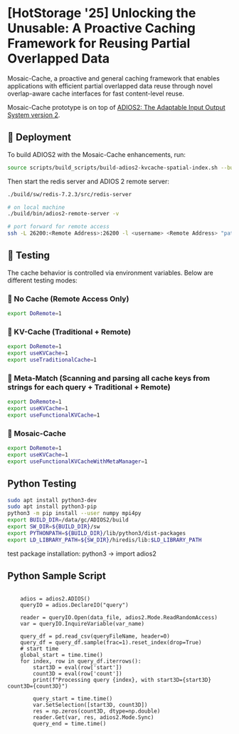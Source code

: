 # [HotStorage '25] Unlocking the Unusable: A Proactive Caching Framework for Reusing Partial Overlapped Data

Mosaic-Cache, a proactive and general caching framework that enables applications with efficient partial overlapped data reuse through novel overlap-aware cache interfaces for fast content-level reuse.

Mosaic-Cache prototype is on top of [ADIOS2: The Adaptable Input Output System version 2](https://adios2.readthedocs.io/).

## 🚀 Deployment

To build ADIOS2 with the Mosaic-Cache enhancements, run:

```bash
source scripts/build_scripts/build-adios2-kvcache-spatial-index.sh --build
```
Then start the redis server and ADIOS 2 remote server:
```bash
./build/sw/redis-7.2.3/src/redis-server

# on local machine
./build/bin/adios2-remote-server -v

# port forward for remote access
ssh -L 26200:<Remote Address>:26200 -l <username> <Remote Address> "path_to_ADIOS2/build/bin/adios2_remote_server -v"
```
## 🧪 Testing

The cache behavior is controlled via environment variables. Below are different testing modes:

### 🔹 No Cache (Remote Access Only)

```bash
export DoRemote=1
```

### 🔹 KV-Cache (Traditional + Remote)

```bash
export DoRemote=1
export useKVCache=1
export useTraditionalCache=1
```

### 🔹 Meta-Match (Scanning and parsing all cache keys from strings for each query + Traditional + Remote)

```bash
export DoRemote=1
export useKVCache=1
export useFunctionalKVCache=1
```

### 🔹 Mosaic-Cache

```bash
export DoRemote=1
export useKVCache=1
export useFunctionalKVCacheWithMetaManager=1
```

## Python Testing

```bash
sudo apt install python3-dev
sudo apt install python3-pip
python3 -m pip install --user numpy mpi4py
export BUILD_DIR=/data/gc/ADIOS2/build
export SW_DIR=${BUILD_DIR}/sw
export PYTHONPATH=${BUILD_DIR}/lib/python3/dist-packages
export LD_LIBRARY_PATH=${SW_DIR}/hiredis/lib:$LD_LIBRARY_PATH
```
test package installation: python3 → import adios2

## Python Sample Script
```python3

    adios = adios2.ADIOS()
    queryIO = adios.DeclareIO("query")

    reader = queryIO.Open(data_file, adios2.Mode.ReadRandomAccess)
    var = queryIO.InquireVariable(var_name)

    query_df = pd.read_csv(queryFileName, header=0)
    query_df = query_df.sample(frac=1).reset_index(drop=True)
    # start time
    global_start = time.time()
    for index, row in query_df.iterrows():
        start3D = eval(row['start'])
        count3D = eval(row['count'])
        print(f"Processing query {index}, with start3D={start3D} count3D={count3D}")
        
        query_start = time.time()
        var.SetSelection([start3D, count3D])
        res = np.zeros(count3D, dtype=np.double)
        reader.Get(var, res, adios2.Mode.Sync)
        query_end = time.time()
```
